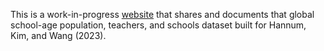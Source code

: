 This is a work-in-progress [website](https://fanwangecon.github.io/PrjCompPPTS/) that shares and documents that global school-age population, teachers, and schools dataset built for Hannum, Kim, and Wang (2023). 